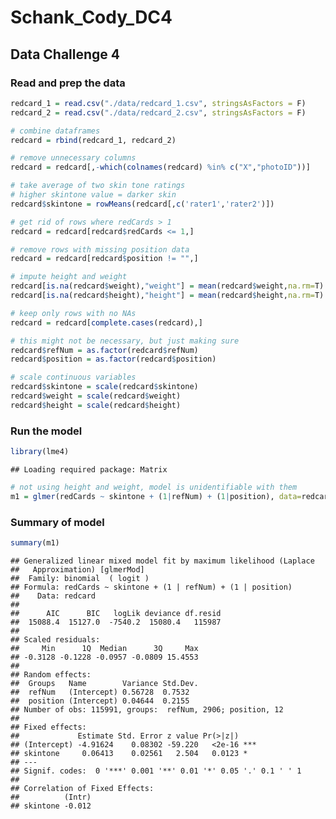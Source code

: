 Schank\_Cody\_DC4
================

Data Challenge 4
----------------

### Read and prep the data

``` r
redcard_1 = read.csv("./data/redcard_1.csv", stringsAsFactors = F)
redcard_2 = read.csv("./data/redcard_2.csv", stringsAsFactors = F)

# combine dataframes
redcard = rbind(redcard_1, redcard_2)

# remove unnecessary columns
redcard = redcard[,-which(colnames(redcard) %in% c("X","photoID"))]

# take average of two skin tone ratings
# higher skintone value = darker skin
redcard$skintone = rowMeans(redcard[,c('rater1','rater2')])

# get rid of rows where redCards > 1
redcard = redcard[redcard$redCards <= 1,]

# remove rows with missing position data
redcard = redcard[redcard$position != "",]

# impute height and weight
redcard[is.na(redcard$weight),"weight"] = mean(redcard$weight,na.rm=T)
redcard[is.na(redcard$height),"height"] = mean(redcard$height,na.rm=T)

# keep only rows with no NAs 
redcard = redcard[complete.cases(redcard),]

# this might not be necessary, but just making sure
redcard$refNum = as.factor(redcard$refNum)
redcard$position = as.factor(redcard$position)

# scale continuous variables
redcard$skintone = scale(redcard$skintone)
redcard$weight = scale(redcard$weight)
redcard$height = scale(redcard$height)
```

### Run the model

``` r
library(lme4)
```

    ## Loading required package: Matrix

``` r
# not using height and weight, model is unidentifiable with them
m1 = glmer(redCards ~ skintone + (1|refNum) + (1|position), data=redcard, family="binomial")
```

### Summary of model

``` r
summary(m1)
```

    ## Generalized linear mixed model fit by maximum likelihood (Laplace
    ##   Approximation) [glmerMod]
    ##  Family: binomial  ( logit )
    ## Formula: redCards ~ skintone + (1 | refNum) + (1 | position)
    ##    Data: redcard
    ## 
    ##      AIC      BIC   logLik deviance df.resid 
    ##  15088.4  15127.0  -7540.2  15080.4   115987 
    ## 
    ## Scaled residuals: 
    ##     Min      1Q  Median      3Q     Max 
    ## -0.3128 -0.1228 -0.0957 -0.0809 15.4553 
    ## 
    ## Random effects:
    ##  Groups   Name        Variance Std.Dev.
    ##  refNum   (Intercept) 0.56728  0.7532  
    ##  position (Intercept) 0.04644  0.2155  
    ## Number of obs: 115991, groups:  refNum, 2906; position, 12
    ## 
    ## Fixed effects:
    ##             Estimate Std. Error z value Pr(>|z|)    
    ## (Intercept) -4.91624    0.08302 -59.220   <2e-16 ***
    ## skintone     0.06413    0.02561   2.504   0.0123 *  
    ## ---
    ## Signif. codes:  0 '***' 0.001 '**' 0.01 '*' 0.05 '.' 0.1 ' ' 1
    ## 
    ## Correlation of Fixed Effects:
    ##          (Intr)
    ## skintone -0.012
